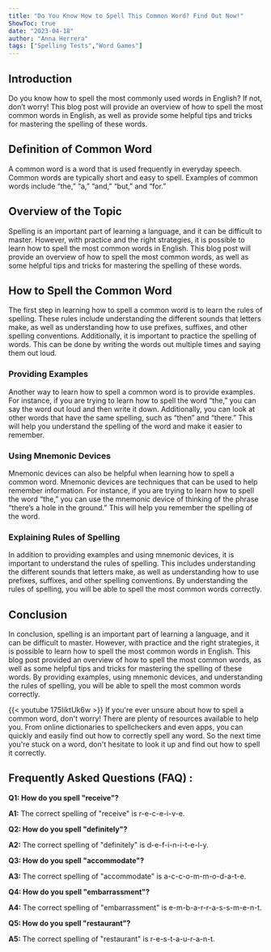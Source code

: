 ```yaml
---
title: "Do You Know How to Spell This Common Word? Find Out Now!"
ShowToc: true 
date: "2023-04-18"
author: "Anna Herrera" 
tags: ["Spelling Tests","Word Games"]
---
```

## Introduction
Do you know how to spell the most commonly used words in English? If not, don’t worry! This blog post will provide an overview of how to spell the most common words in English, as well as provide some helpful tips and tricks for mastering the spelling of these words. 

## Definition of Common Word
A common word is a word that is used frequently in everyday speech. Common words are typically short and easy to spell. Examples of common words include “the,” “a,” “and,” “but,” and “for.” 

## Overview of the Topic
Spelling is an important part of learning a language, and it can be difficult to master. However, with practice and the right strategies, it is possible to learn how to spell the most common words in English. This blog post will provide an overview of how to spell the most common words, as well as some helpful tips and tricks for mastering the spelling of these words. 

## How to Spell the Common Word
The first step in learning how to spell a common word is to learn the rules of spelling. These rules include understanding the different sounds that letters make, as well as understanding how to use prefixes, suffixes, and other spelling conventions. Additionally, it is important to practice the spelling of words. This can be done by writing the words out multiple times and saying them out loud. 

### Providing Examples
Another way to learn how to spell a common word is to provide examples. For instance, if you are trying to learn how to spell the word “the,” you can say the word out loud and then write it down. Additionally, you can look at other words that have the same spelling, such as “then” and “there.” This will help you understand the spelling of the word and make it easier to remember. 

### Using Mnemonic Devices
Mnemonic devices can also be helpful when learning how to spell a common word. Mnemonic devices are techniques that can be used to help remember information. For instance, if you are trying to learn how to spell the word “the,” you can use the mnemonic device of thinking of the phrase “there’s a hole in the ground.” This will help you remember the spelling of the word. 

### Explaining Rules of Spelling
In addition to providing examples and using mnemonic devices, it is important to understand the rules of spelling. This includes understanding the different sounds that letters make, as well as understanding how to use prefixes, suffixes, and other spelling conventions. By understanding the rules of spelling, you will be able to spell the most common words correctly. 

## Conclusion
In conclusion, spelling is an important part of learning a language, and it can be difficult to master. However, with practice and the right strategies, it is possible to learn how to spell the most common words in English. This blog post provided an overview of how to spell the most common words, as well as some helpful tips and tricks for mastering the spelling of these words. By providing examples, using mnemonic devices, and understanding the rules of spelling, you will be able to spell the most common words correctly.

{{< youtube 175IiktUk6w >}} 
If you're ever unsure about how to spell a common word, don't worry! There are plenty of resources available to help you. From online dictionaries to spellcheckers and even apps, you can quickly and easily find out how to correctly spell any word. So the next time you're stuck on a word, don't hesitate to look it up and find out how to spell it correctly.

## Frequently Asked Questions (FAQ) :
**Q1: How do you spell "receive"?**

**A1:** The correct spelling of "receive" is r-e-c-e-i-v-e.

**Q2: How do you spell "definitely"?**

**A2:** The correct spelling of "definitely" is d-e-f-i-n-i-t-e-l-y.

**Q3: How do you spell "accommodate"?**

**A3:** The correct spelling of "accommodate" is a-c-c-o-m-m-o-d-a-t-e.

**Q4: How do you spell "embarrassment"?**

**A4:** The correct spelling of "embarrassment" is e-m-b-a-r-r-a-s-s-m-e-n-t.

**Q5: How do you spell "restaurant"?**

**A5:** The correct spelling of "restaurant" is r-e-s-t-a-u-r-a-n-t.





